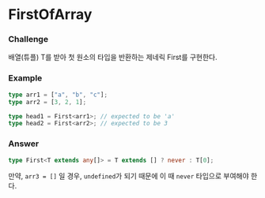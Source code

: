 # FirstOfArray

### Challenge

배열(튜플) T를 받아 첫 원소의 타입을 반환하는 제네릭 First<T>를 구현한다.

### Example

```ts
type arr1 = ["a", "b", "c"];
type arr2 = [3, 2, 1];

type head1 = First<arr1>; // expected to be 'a'
type head2 = First<arr2>; // expected to be 3
```

### Answer

```ts
type First<T extends any[]> = T extends [] ? never : T[0];
```

만약, `arr3 = []` 일 경우, `undefined`가 되기 때문에 이 때 `never` 타입으로 부여해야 한다.
